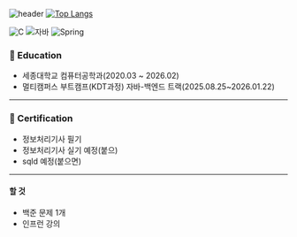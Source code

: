 ![header](https://capsule-render.vercel.app/api?type=wave&color=auto&height=250&section=header&text=My%20Page%20&fontSize=80)
[![Top Langs](https://github-readme-stats.vercel.app/api/top-langs/?username=JHeon123)](https://github.com/JHeon123/github-readme-stats)

![C](https://img.shields.io/badge/-C-123456?style=flat-square&logo=C&logoColor=black)
![자바](https://img.shields.io/badge/-자바-007396?style=flat&logo=Java&logoColor=ffffff)
![Spring](https://img.shields.io/badge/-Spring-6DB33F?style=for-the-badge&logo=Spring&logoColor=white)


### 🏫 Education
* 세종대학교 컴퓨터공학과(2020.03 ~ 2026.02)
* 멀티캠퍼스 부트캠프(KDT과정) 자바-백엔드 트랙(2025.08.25~2026.01.22)
---
### 🪪 Certification
* 정보처리기사 필기
* 정보처리기사 실기 예정(붙으)
* sqld 예정(붙으면)

---
#### 할 것
* 백준 문제 1개
* 인프런 강의



